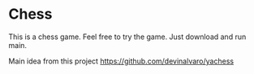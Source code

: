 # Chess
This is a chess game. 
Feel free to try the game.
Just download and run main.

Main idea from this project https://github.com/devinalvaro/yachess
